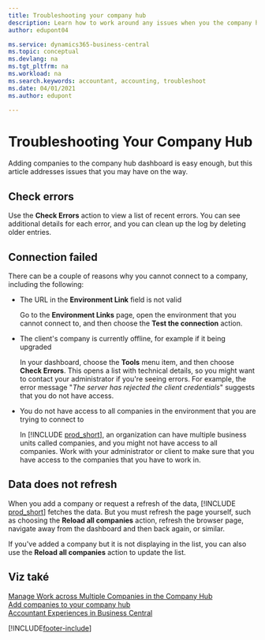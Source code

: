 ```yaml
---
title: Troubleshooting your company hub
description: Learn how to work around any issues when you the company hub in Dynamics 365 Business Central to manage work across multiple companies.
author: edupont04

ms.service: dynamics365-business-central
ms.topic: conceptual
ms.devlang: na
ms.tgt_pltfrm: na
ms.workload: na
ms.search.keywords: accountant, accounting, troubleshoot
ms.date: 04/01/2021
ms.author: edupont

---
```

# Troubleshooting Your Company Hub

Adding companies to the company hub dashboard is easy enough, but this article addresses issues that you may have on the way.

## Check errors

Use the **Check Errors** action to view a list of recent errors. You can see additional details for each error, and you can clean up the log by deleting older entries.

## Connection failed

There can be a couple of reasons why you cannot connect to a company, including the following:

- The URL in the **Environment Link** field is not valid

   Go to the **Environment Links** page, open the environment that you cannot connect to, and then choose the **Test the connection** action.
- The client's company is currently offline, for example if it being upgraded

   In your dashboard, choose the **Tools** menu item, and then choose **Check Errors**. This opens a list with technical details, so you might want to contact your administrator if you're seeing errors. For example, the error message "*The server has rejected the client credentials*" suggests that you do not have access.
- You do not have access to all companies in the environment that you are trying to connect to

   In [!INCLUDE [prod_short](includes/prod_short.md)], an organization can have multiple business units called companies, and you might not have access to all companies. Work with your administrator or client to make sure that you have access to the companies that you have to work in.

## Data does not refresh

When you add a company or request a refresh of the data, [!INCLUDE [prod_short](includes/prod_short.md)] fetches the data. But you must refresh the page yourself, such as choosing the **Reload all companies** action, refresh the browser page, navigate away from the dashboard and then back again, or similar.

If you've added a company but it is not displaying in the list, you can also use the **Reload all companies** action to update the list.

## Viz také

[Manage Work across Multiple Companies in the Company Hub](company-hub.md)  
[Add companies to your company hub](company-hub-add-company.md)  
[Accountant Experiences in Business Central](finance-accounting.md)


[!INCLUDE[footer-include](includes/footer-banner.md)]